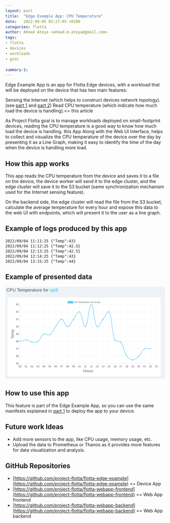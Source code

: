 ```yaml
---
layout: post
title:  "Edge Example App: CPU Temperature"
date:   2022-09-05 03:27:05 +0100
categories: flotta
author: Ahmad Ateya <ahmad.m.ateya@gmail.com>
tags:
- flotta
- devices
- workloads
- gsoc

summary-1:
---
```

Edge Example App is an app for Flotta Edge devices, with a workload that will be deployed on the device that has two main features:

Sensing the Internet (which helps to construct devices network topology). (see [part 1](https://project-flotta.io/flotta/2022/09/04/edge-example-app-sense-the-internet-part-1.html) and [part 2](https://project-flotta.io/flotta/2022/09/05/edge-example-app-sense-the-internet-part-2.html))
Read CPU temperature (which indicate how much load the device is handling).<= this article

As Project Flotta goal is to manage workloads deployed on small-footprint devices, reading the CPU temperature is a good way to know how much load the device is handling. this App Along with the Web UI Interface, helps to collect and visualize the CPU temperature of the device over the day by presenting it as a Line Graph, making it easy to identify the time of the day when the device is handling more load.


## How this app works

This app reads the CPU temperature from the device and saves it to a file on the device, the device worker will send it to the edge cluster, and the edge cluster will save it to the S3 bucket (same synchronization mechanism used for the Internet sensing feature).

On the backend side, the edge cluster will read the file from the S3 bucket, calculate the average temperature for every hour and expose this data to the web UI with endpoints, which will present it to the user as a line graph.

## Example of logs produced by this app
```log
2022/09/04 11:11:25 {"Temp":43}
2022/09/04 11:12:25 {"Temp":42.5}
2022/09/04 12:13:25 {"Temp":42.5}
2022/09/04 12:14:25 {"Temp":43}
2022/09/04 13:15:25 {"Temp":44}
```

## Example of presented data
<img src="/assets/images/cpu-temp-graph.png" alt="CPU line graph" width="800"/>

## How to use this app

This feature is part of the Edge Example App, so you can use the same manifests explained in [part 1](https://project-flotta.io/flotta/2022/09/04/edge-example-app-sense-the-internet-part-1.html) to deploy the app to your device.

## Future work Ideas
- Add more sensors to the app, like CPU usage, memory usage, etc.
- Upload the data to Prometheus or Thanos as it provides more features for data visualization and analysis.

## GitHub Repositories
- [https://github.com/project-flotta/flotta-edge-example](https://github.com/project-flotta/flotta-edge-example) <= Device App
- [https://github.com/project-flotta/flotta-webapp-frontend](https://github.com/project-flotta/flotta-webapp-frontend) <= Web App frontend
- [https://github.com/project-flotta/flotta-webapp-backend](https://github.com/project-flotta/flotta-webapp-backend) <= Web App backend

